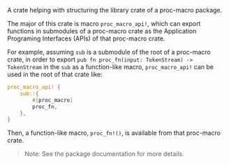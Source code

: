 A crate helping with structuring the library crate of a proc-macro package.

The major of this crate is macro `proc_macro_api!`,
which can export functions in submodules of a proc-macro crate as
the Application Programing Interfaces (APIs) of that proc-macro crate.

For example, assuming `sub` is a submodule of the root of
a proc-macro crate, in order to export
`pub fn proc_fn(input: TokenStream) -> TokenStream` in the `sub`
as a function-like macro, `proc_macro_api!` can be used in the
root of that crate like:

```rust
proc_macro_api! {
    sub::{
        #[proc_macro]
        proc_fn,
    },
}
```

Then, a function-like macro, `proc_fn!()`, is available from that
proc-macro crate.

> Note: See the package documentation for more details.
